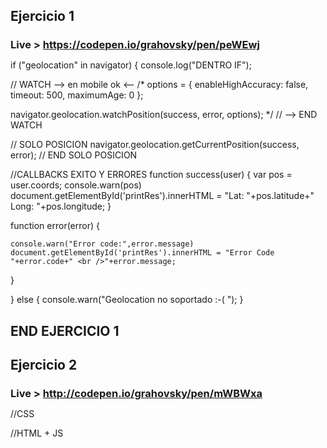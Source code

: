 ## Ejercicio 1

### Live > https://codepen.io/grahovsky/pen/peWEwj

if ("geolocation" in navigator) {
  console.log("DENTRO IF");

  // WATCH --> en mobile ok <--
  /*
  options = {
    enableHighAccuracy: false,
    timeout: 500,
    maximumAge: 0
  };

  navigator.geolocation.watchPosition(success, error, options);
  */
  // --> END WATCH
  
  // SOLO POSICION 
  navigator.geolocation.getCurrentPosition(success, error);
  // END SOLO POSICION

  //CALLBACKS EXITO Y ERRORES
  function success(user) {
    var pos = user.coords;
    console.warn(pos)
    document.getElementById('printRes').innerHTML = "Lat: "+pos.latitude+" Long: "+pos.longitude;
  }
  
  function error(error) {
    
    console.warn("Error code:",error.message)
    document.getElementById('printRes').innerHTML = "Error Code "+error.code+" <br />"+error.message;
    
  }
  
} else {
  console.warn("Geolocation no soportado :-( ");
}

## END EJERCICIO 1

## Ejercicio 2

### Live > http://codepen.io/grahovsky/pen/mWBWxa

//CSS
<style>
* {margin:0;padding:0;box-sizing:boder-box;}

#map {

width:100%;
/*max-width:320px;*/
height:100vh;
  
}
</style>
//HTML + JS
<div id="map">
  
 
</div>

<script type="text/javascript">

var map;
    
function initMap() {
  
var myLatLng = {lat: 34.0399935, lng: -118.256498};
//var myLatLng = locations[0];
  
map = new
  
google.maps.Map(document.getElementById('map'), {
    //CENTERING MAP
    center: myLatLng,
    zoom: 12
  });

//Custom Map Styles
var styles = [
  {
    "elementType": "geometry",
    "stylers": [
      {
        "color": "#1d2c4d"
      }
    ]
  },
  {
    "elementType": "geometry.fill",
    "stylers": [
      {
        "color": "#80f0ff"
      }
    ]
  },
  {
    "elementType": "labels.text",
    "stylers": [
      {
        "color": "#ffead0"
      },
      {
        "visibility": "on"
      }
    ]
  },
  {
    "elementType": "labels.text.fill",
    "stylers": [
      {
        "color": "#ff3f34"
      }
    ]
  },
  {
    "featureType": "administrative.country",
    "elementType": "geometry.stroke",
    "stylers": [
      {
        "color": "#4b6878"
      }
    ]
  },
  {
    "featureType": "administrative.land_parcel",
    "elementType": "labels.text.fill",
    "stylers": [
      {
        "color": "#64779e"
      }
    ]
  },
  {
    "featureType": "administrative.province",
    "elementType": "geometry.stroke",
    "stylers": [
      {
        "color": "#4b6878"
      }
    ]
  },
  {
    "featureType": "landscape.man_made",
    "elementType": "geometry.stroke",
    "stylers": [
      {
        "color": "#334e87"
      }
    ]
  },
  {
    "featureType": "landscape.natural",
    "elementType": "geometry",
    "stylers": [
      {
        "color": "#023e58"
      }
    ]
  },
  {
    "featureType": "poi",
    "elementType": "geometry",
    "stylers": [
      {
        "color": "#283d6a"
      }
    ]
  },
  {
    "featureType": "poi",
    "elementType": "labels.text.fill",
    "stylers": [
      {
        "color": "#8f8915"
      }
    ]
  },
  {
    "featureType": "poi.park",
    "elementType": "geometry.fill",
    "stylers": [
      {
        "color": "#023e58"
      }
    ]
  },
  {
    "featureType": "poi.park",
    "elementType": "labels.text.fill",
    "stylers": [
      {
        "color": "#3C7680"
      }
    ]
  },
  {
    "featureType": "road",
    "elementType": "geometry",
    "stylers": [
      {
        "color": "#304a7d"
      }
    ]
  },
  {
    "featureType": "road",
    "elementType": "geometry.fill",
    "stylers": [
      {
        "color": "#efa6b1"
      }
    ]
  },
  {
    "featureType": "road",
    "elementType": "labels.text.fill",
    "stylers": [
      {
        "color": "#98a5be"
      }
    ]
  },
  {
    "featureType": "road",
    "elementType": "labels.text.stroke",
    "stylers": [
      {
        "color": "#1d2c4d"
      }
    ]
  },
  {
    "featureType": "road.highway",
    "elementType": "geometry",
    "stylers": [
      {
        "color": "#2c6675"
      }
    ]
  },
  {
    "featureType": "road.highway",
    "elementType": "geometry.fill",
    "stylers": [
      {
        "color": "#27ff0c"
      },
      {
        "visibility": "on"
      }
    ]
  },
  {
    "featureType": "road.highway",
    "elementType": "geometry.stroke",
    "stylers": [
      {
        "color": "#255763"
      }
    ]
  },
  {
    "featureType": "road.highway",
    "elementType": "labels.text.fill",
    "stylers": [
      {
        "color": "#ff0000"
      }
    ]
  },
  {
    "featureType": "road.highway",
    "elementType": "labels.text.stroke",
    "stylers": [
      {
        "color": "#023e58"
      }
    ]
  },
  {
    "featureType": "transit",
    "elementType": "labels.text.fill",
    "stylers": [
      {
        "color": "#98a5be"
      }
    ]
  },
  {
    "featureType": "transit",
    "elementType": "labels.text.stroke",
    "stylers": [
      {
        "color": "#1d2c4d"
      }
    ]
  },
  {
    "featureType": "transit.line",
    "elementType": "geometry.fill",
    "stylers": [
      {
        "color": "#283d6a"
      }
    ]
  },
  {
    "featureType": "transit.station",
    "elementType": "geometry",
    "stylers": [
      {
        "color": "#3a4762"
      }
    ]
  },
  {
    "featureType": "water",
    "elementType": "geometry",
    "stylers": [
      {
        "color": "#0e1626"
      }
    ]
  },
  {
    "featureType": "water",
    "elementType": "labels.text.fill",
    "stylers": [
      {
        "color": "#4e6d70"
      }
    ]
  }
];

map.setOptions({styles: styles});
//END CUSTOM STYLE
//ICON LOS ANGELES
var image = 'http://sports.cbsimg.net/images/mlb/logos/50x50/LAA.png';
  var laMarker = new google.maps.Marker({
    position: myLatLng,
    map: map,
    icon: image
  });
  
/*
var marker = new google.maps.Marker({
    position: myLatLng,
    map: map,
    title: 'Los Angeles B****!'
  });
*/
//END ICON LOS ANGELES

//CALLING METRO API
printRes(metroAPIurl);
  
}

var metroAPIurl = "http://api.metro.net/agencies/lametro/vehicles/";

var locations = [];

function printRes(apiUrl) {

    console.info("START");
    callingAjax(apiUrl, function(dataInfo){

    	//console.log("Data: "+JSON.stringify(dataInfo));
      
      for(var n in dataInfo.items) {

      	locations[n] = {lat: dataInfo.items[n].latitude, lng: dataInfo.items[n].longitude};
        printMarker(locations[n]);
        //console.log(locations[n]);
      }
      //VEHICLES
      function printMarker(pos) {
        
        //console.info("Printing Marker at",pos);
        var marker = new google.maps.Marker({
          position: pos
        });
        marker.setMap(map);
        //CLUSTERS
        /*
        var labels = 'ABCDEFGHIJKLMNOPQRSTUVWXYZ';
        var vehicles = locations.map(function(location, i) {
          return new google.maps.Marker({
            position: pos,
            label: labels[i % labels.length]
          });
        });
        */
        //END CLUSTERS     
      }
			//END VEHICLES
      
    });

}
  
function callingAjax(url,callback) {

    var xmlHttp = new XMLHttpRequest();

    xmlHttp.onreadystatechange = function() {

        if (xmlHttp.readyState === 4 && xmlHttp.status === 200) {

            //console.info(JSON.parse(xmlHttp.responseText));
            var dataInfo = JSON.parse(xmlHttp.responseText);
            callback(dataInfo);

        } else if (xmlHttp.readyState === 4 && xmlHttp.status === 404) {

            console.error("ERROR! 404");
            console.warn(JSON.parse(xmlHttp.responseText));

        }
    };
    xmlHttp.open("GET", url, true);
    xmlHttp.send();
};
  
</script>

<script async defer
        src="https://maps.googleapis.com/maps/api/js?key=AIzaSyBce7z20_LG94V7rnnzWJltHGCeFl0Sah8&callback=initMap">
  
</script>
